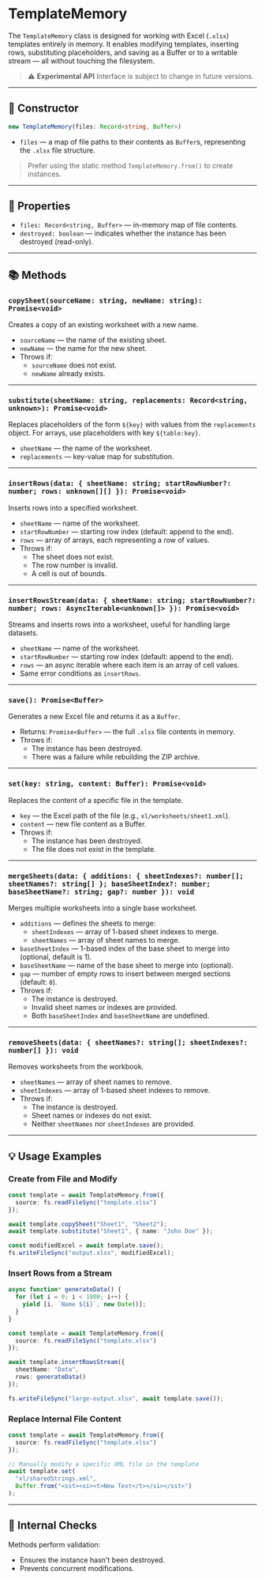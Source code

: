 # TemplateMemory

The `TemplateMemory` class is designed for working with Excel (`.xlsx`) templates entirely in memory. It enables modifying templates, inserting rows, substituting placeholders, and saving as a Buffer or to a writable stream — all without touching the filesystem.

> ⚠️ **Experimental API**
> Interface is subject to change in future versions.

---

## 🔧 Constructor

```ts
new TemplateMemory(files: Record<string, Buffer>)
```

- `files` — a map of file paths to their contents as `Buffer`s, representing the `.xlsx` file structure.

> Prefer using the static method `TemplateMemory.from()` to create instances.

---

## 📄 Properties

- `files: Record<string, Buffer>` — in-memory map of file contents.
- `destroyed: boolean` — indicates whether the instance has been destroyed (read-only).

---

## 📚 Methods

### `copySheet(sourceName: string, newName: string): Promise<void>`

Creates a copy of an existing worksheet with a new name.

- `sourceName` — the name of the existing sheet.
- `newName` — the name for the new sheet.
- Throws if:
  - `sourceName` does not exist.
  - `newName` already exists.

---

### `substitute(sheetName: string, replacements: Record<string, unknown>): Promise<void>`

Replaces placeholders of the form `${key}` with values from the `replacements` object. For arrays, use placeholders with key `${table:key}`.

- `sheetName` — the name of the worksheet.
- `replacements` — key-value map for substitution.

---

### `insertRows(data: { sheetName: string; startRowNumber?: number; rows: unknown[][] }): Promise<void>`

Inserts rows into a specified worksheet.

- `sheetName` — name of the worksheet.
- `startRowNumber` — starting row index (default: append to the end).
- `rows` — array of arrays, each representing a row of values.
- Throws if:
  - The sheet does not exist.
  - The row number is invalid.
  - A cell is out of bounds.

---

### `insertRowsStream(data: { sheetName: string; startRowNumber?: number; rows: AsyncIterable<unknown[]> }): Promise<void>`

Streams and inserts rows into a worksheet, useful for handling large datasets.

- `sheetName` — name of the worksheet.
- `startRowNumber` — starting row index (default: append to the end).
- `rows` — an async iterable where each item is an array of cell values.
- Same error conditions as `insertRows`.

---

### `save(): Promise<Buffer>`

Generates a new Excel file and returns it as a `Buffer`.

- Returns: `Promise<Buffer>` — the full `.xlsx` file contents in memory.
- Throws if:
  - The instance has been destroyed.
  - There was a failure while rebuilding the ZIP archive.

---

### `set(key: string, content: Buffer): Promise<void>`

Replaces the content of a specific file in the template.

- `key` — the Excel path of the file (e.g., `xl/worksheets/sheet1.xml`).
- `content` — new file content as a Buffer.
- Throws if:
  - The instance has been destroyed.
  - The file does not exist in the template.

---

### `mergeSheets(data: { additions: { sheetIndexes?: number[]; sheetNames?: string[] }; baseSheetIndex?: number; baseSheetName?: string; gap?: number }): void`

Merges multiple worksheets into a single base worksheet.

- `additions` — defines the sheets to merge:
  - `sheetIndexes` — array of 1-based sheet indexes to merge.
  - `sheetNames` — array of sheet names to merge.
- `baseSheetIndex` — 1-based index of the base sheet to merge into (optional, default is 1).
- `baseSheetName` — name of the base sheet to merge into (optional).
- `gap` — number of empty rows to insert between merged sections (default: `0`).
- Throws if:
  - The instance is destroyed.
  - Invalid sheet names or indexes are provided.
  - Both `baseSheetIndex` and `baseSheetName` are undefined.

---

### `removeSheets(data: { sheetNames?: string[]; sheetIndexes?: number[] }): void`

Removes worksheets from the workbook.

- `sheetNames` — array of sheet names to remove.
- `sheetIndexes` — array of 1-based sheet indexes to remove.
- Throws if:
  - The instance is destroyed.
  - Sheet names or indexes do not exist.
  - Neither `sheetNames` nor `sheetIndexes` are provided.

---

## 💡 Usage Examples

### Create from File and Modify

```ts
const template = await TemplateMemory.from({
  source: fs.readFileSync("template.xlsx")
});

await template.copySheet("Sheet1", "Sheet2");
await template.substitute("Sheet1", { name: "John Doe" });

const modifiedExcel = await template.save();
fs.writeFileSync("output.xlsx", modifiedExcel);
```

### Insert Rows from a Stream

```ts
async function* generateData() {
  for (let i = 0; i < 1000; i++) {
    yield [i, `Name ${i}`, new Date()];
  }
}

const template = await TemplateMemory.from({
  source: fs.readFileSync("template.xlsx")
});

await template.insertRowsStream({
  sheetName: "Data",
  rows: generateData()
});

fs.writeFileSync("large-output.xlsx", await template.save());
```

### Replace Internal File Content

```ts
const template = await TemplateMemory.from({
  source: fs.readFileSync("template.xlsx")
});

// Manually modify a specific XML file in the template
await template.set(
  "xl/sharedStrings.xml",
  Buffer.from("<sst><si><t>New Text</t></si></sst>")
);
```

---

## 🛑 Internal Checks

Methods perform validation:

- Ensures the instance hasn't been destroyed.
- Prevents concurrent modifications.
